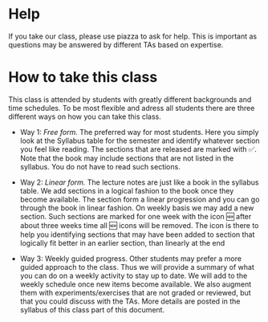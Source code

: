 # Help

If you take our class, please use piazza to ask for help. This is
important as questions may be answered by different TAs based on
expertise.

# How to take this class

This class is attended by students with greatly different backgrounds
and time schedules. To be most flexible and adress all students there
are three different ways on how you can take this class.

* Way 1: *Free form.* The preferred way for most students. Here you
  simply look at the Syllabus table for the semester and identify
  whatever section you feel like reading. The sections that are
  released are marked with :white_check_mark:. Note that the book may
  include sections that are not listed in the syllabus. You do not
  have to read such sections.

* Way 2: *Linear form.* The lecture notes are just like a book in the
  syllabus table. We add sections in a logical fashion to the book
  once they become available. The section form a linear progression
  and you can go through the book in linear fashion. On weekly basis
  we may add a new section. Such sections are marked for one week with
  the icon :new: after about three weeks time all :new: icons will be
  removed. The icon is there to help you identifying sections that may
  have been added to section that logically fit better in an earlier
  section, than linearly at the end

* Way 3: Weekly guided progress. Other students may prefer a more
  guided approach to the class. Thus we will provide a summary of what
  you can do on a weekly activity to stay up to date. We will add to
  the weekly schedule once new items become available. We also augment
  them with experiments/exercises that are not graded or reviewed, but
  that you could discuss with the TAs. More details are posted in the
  syllabus of this class part of this document.



